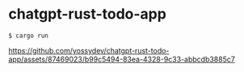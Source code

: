 # chatgpt-rust-todo-app

```
$ cargo run
```

https://github.com/yossydev/chatgpt-rust-todo-app/assets/87469023/b99c5494-83ea-4328-9c33-abbcdb3885c7

